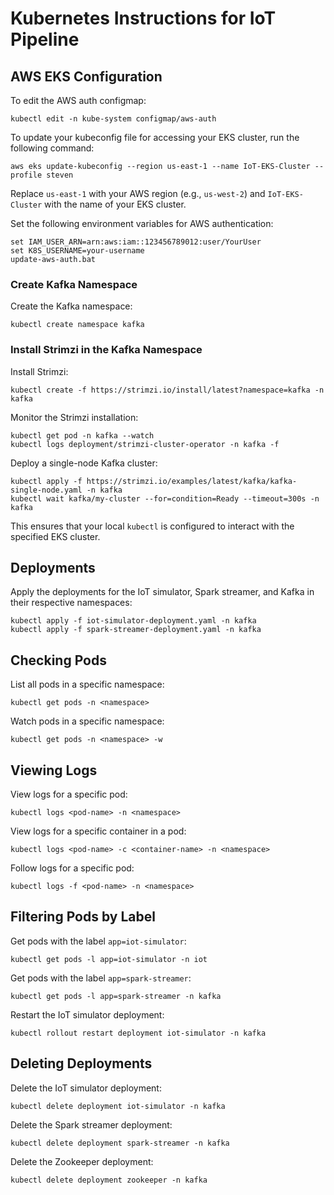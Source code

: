 # Kubernetes Instructions for IoT Pipeline

## AWS EKS Configuration

To edit the AWS auth configmap:
```
kubectl edit -n kube-system configmap/aws-auth
```

To update your kubeconfig file for accessing your EKS cluster, run the following command:
```
aws eks update-kubeconfig --region us-east-1 --name IoT-EKS-Cluster --profile steven
```
Replace `us-east-1` with your AWS region (e.g., `us-west-2`) and `IoT-EKS-Cluster` with the name of your EKS cluster.

Set the following environment variables for AWS authentication:
```
set IAM_USER_ARN=arn:aws:iam::123456789012:user/YourUser
set K8S_USERNAME=your-username
update-aws-auth.bat
```

### Create Kafka Namespace

Create the Kafka namespace:
```
kubectl create namespace kafka
```

### Install Strimzi in the Kafka Namespace

Install Strimzi:
```
kubectl create -f https://strimzi.io/install/latest?namespace=kafka -n kafka
```

Monitor the Strimzi installation:
```
kubectl get pod -n kafka --watch
kubectl logs deployment/strimzi-cluster-operator -n kafka -f
```

Deploy a single-node Kafka cluster:
```
kubectl apply -f https://strimzi.io/examples/latest/kafka/kafka-single-node.yaml -n kafka
kubectl wait kafka/my-cluster --for=condition=Ready --timeout=300s -n kafka
```

This ensures that your local `kubectl` is configured to interact with the specified EKS cluster.

## Deployments

Apply the deployments for the IoT simulator, Spark streamer, and Kafka in their respective namespaces:
```
kubectl apply -f iot-simulator-deployment.yaml -n kafka
kubectl apply -f spark-streamer-deployment.yaml -n kafka
```

## Checking Pods

List all pods in a specific namespace:
```
kubectl get pods -n <namespace>
```

Watch pods in a specific namespace:
```
kubectl get pods -n <namespace> -w
```

## Viewing Logs

View logs for a specific pod:
```
kubectl logs <pod-name> -n <namespace>
```

View logs for a specific container in a pod:
```
kubectl logs <pod-name> -c <container-name> -n <namespace>
```

Follow logs for a specific pod:
```
kubectl logs -f <pod-name> -n <namespace>
```

## Filtering Pods by Label

Get pods with the label `app=iot-simulator`:
```
kubectl get pods -l app=iot-simulator -n iot
```

Get pods with the label `app=spark-streamer`:
```
kubectl get pods -l app=spark-streamer -n kafka
```

Restart the IoT simulator deployment:
```
kubectl rollout restart deployment iot-simulator -n kafka
```

## Deleting Deployments

Delete the IoT simulator deployment:
```
kubectl delete deployment iot-simulator -n kafka
```

Delete the Spark streamer deployment:
```
kubectl delete deployment spark-streamer -n kafka
```

Delete the Zookeeper deployment:
```
kubectl delete deployment zookeeper -n kafka
```